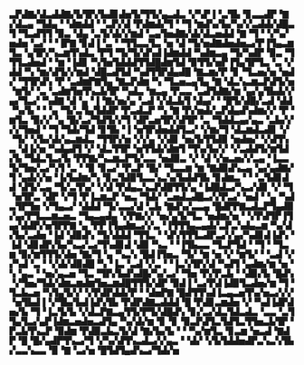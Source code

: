 ▃▛▟▇▞▟▃▟▟▇▞▙▜▛▞▙▟▊▟▅▜▞▜▜▞▄▃▟▃▝▞▚▛▐▝▃▜▙▝▊▃▃▟▛▝▇▞▟▃▄▝▜▟▄▝▝▟▆▟▟▝▝▃▛▞▟▝▛▟▆▟▞▜▝▝▜▝▆▟▚▞▙▞▚▞▞▃▟▟▞▟█▃▜▝▜▃▟▜▜▝▉▃▝▟▄▝▃▜▞▟▞▞▆▟▝▃▄▜▅▟▇▞▟▞▟▃▅▟▟▝▇▝▜▝▝▞▚▞▅▟▅▝▃▞▝▝▐▛▇▝▊▟▐▝▃▝▝▜▜▃▃▜▃▝▅▝▟▝▜▞▅▟▇▟▅▟▅▃▞▛▐▜▄▃▆▜▃▝▄▜▛▞▚▃▆▜▚▟▃▝▛▜▝▜▞▜▞▟▚▟▐▟▆▟▟▝▚▟▆▃▄▝▜▞▚▟▛▝▉▃▝▜▜▜▃▟▅▟▝▝▆▝▐▟▊▝▚▜▅▜▟▟▟▜▜▟█▟▆▜▟▝▉▜▜▞▅▛▐▜▄▜▛▜▃▝▃▝▞▟▟▝▚▝▆▞▟▜▞▞▆▟▝▟█▃▟▜▟▝▚▟▜▜▛▟▄▟█▝▇▃▆▞▛▝▊▝▜▃▅▞▅▝▅▟▞▝▜▜▛▟▚▝▛▝▃▟▆▛▇▜▄▝▇▃▛▟▆▝▚▝▜▃▅▃▄▜▄▝▇▝▟▃▚▃▆▃▛▟▜▞▅▝▆▜▞▝▃▝▃▟▆▜▅▜▚▃▙▜▛▝▚▟▃▝▆▃▄▝▛▃▃▝▃▟▜▟▇▞▆▝▄▞▄▜▙▟▞▞▄▞▜▃▞▝▚▟▇▝▟▝▄▝▐▝▇▞▅▞▄▝▃▟▝▞▟▃▙▜▝▟▄▞▝▝█▜▞▟█▞▃▟▝▟▟▝▚▞▙▝▝▝▄▝▜▞▃▜▄▜▟▟▛▝▛▃▟▃▛▝▚▝▇▝▛▞▅▟▞▃▛▟▄▟▚▟▆▞▞▝▛▝▆▜▃▝▉▞▞▝▄▝█▞▃▞▜▟▜▞▞▜▝▟▛▃▅▜▛▞▟▜▛▝▃▝▜▟▟▃▄▞▄▃▝▃▙▞▞▞▞▜▅▟▝▝▜▝▜▟▞▜▟▝▊▜▙▝▐▝▅▜▛▟▅▟▟▜▃▞▝▞▆▞▜▝▟▃▆▟▃▟▊▝▞▝▜▞▝▞▙▞▟▞▄▃▆▟▃▝▜▜▛▞▅▝▞▞▄▝▞▟▊▝▅▞▙▜▜▟▉▝▅▟▅▞▝▞▟▜▚▃▝▟▐▞▅▝▚▟▄▟▜▝▞▝▟▃▜▜▛▝▅▜▜▟▞▟▆▜▝▜▚▞▙▞▞▝▞▃▟▟▜▞▆▜▟▞▙▝▜▟▃▜▃▞▙▝▛▛▇▞▚▃▆▃▛▜▞▃▃▝▅▟▉▃▝▞▝▟▝▞▅▃▅▞▞▃▄▝▐▃▃▜▞▜▅▞▃▞▚▜▝▃▝▝▉▝▊▃▞▝▛▃▛▝█▞▝▜▃▃▆▝▆▝▇▟▉▟▚▃▄▝▄▞▄▟▇▞▜▝▄▟▞▞▅▝▐▞▙▟▆▞▚▝▊▃▜▟▉▜▃▃▚▃▚▞▙▟▟▜▙▝▊▟▆▃▝▝▝▃▜▟▊▟▟▝▟▜▞▃▄▝▜▞▃▜▚▞▝▞▟▝▛▟▄▃▚▃▛▟█▜▜▞▄▝▐▟█▟▃▞▚▃▞▟▊▝▞▝▜▝▅▜▛▃▝▟▛▝▞▜▝▛▐▃▆▃▛▝▅▃▝▜▟▞▝▃▅▟▃▟█▃▞▞▛▃▞▝▅▟▝▝▄▝▚▟▃▜▛▜▅▝▞▜▄▃▞▝▟▟▟▝▜▞▃▃▞▟▝▃▙▝▇▟▚▞▃▃▄▝█▟▛▛▇▃▟▃▛▜▄▟▉▞▄▞▛▜▃▃▆▃▅▃▝▜▄▃▄▟▄▝▞▛▇▞▞▝▅▞▄▜▞▜▃▝▅▟▆▞▅▝▝▞▛▟▜▛▐▜▄▞▟▟▛▞▅▜▛▛▇▝▄▝▛▛▐▜▄▟▆▃▞▞▃▝▐▜▜▜▄▃▄▟▞▃▛▃▚▟▄▃▆▝▚▞▟▞▙▞▃▟▅▝▐▟▝▟▉▟▚▝▜▞▟▟▟▝▜▜▃▝▝▟▚▜▜▜▃▟▛▃▞▞▄▞▚▟▊▟▐▟▚▝▐▟▝▟▊▟▛▞▙▞▚▃▞▃▞▜▚▟▊▟▝▟▉▝▚▃▝▝▐▜▙▃▃▝▜▃▛▜▟▝▝▜▝▝▜▃▆▝▉▞▆▜▜▜▞▟▅▝▇▞▜▝▄▝▚▃▚▝█▟▐▜▅▃▝▜▞▝▆▝▅▝▞▝▆▜▞▝▝▃▟▝▞▞▚▟▝▃▝▝▞▟▞▟▉▟█▝▚▝▐▃▝▃▟▝▞▃▝▝▐▃▚▜▛▞▟▝▚▟▜▝▄▟▆▞▆▝▅▝▚▝▄▃▝▝▅▞▄▃▅▝▜▃▝▜▛▞▙▟▚▟█▞▚▞▃▞▝▜▅▝▛▞▛▃▙▝▝▟▉▞▙▝█▟▚▝▞▜▅▞▜▟▞▟▆▃▆▟▆▜▅▃▆▟█▜▜▜▞▟▛▝▉▟▐▝▃▞▛▟▐▟▉▜▃▟▅▞▆▝▜▝▜▃▙▃▅▝▚▜▄▜▞▞▝▞▛▟▛▟▟▞▛▝▝▟▅▛▇▝█▟▜▜▚▟▐▃▄▃▅▜▚▞▅▃▞▞▞▝▅▜▙▟▐▝▞▜▙▞▙▟▐▟▚▜▙▝▛▟▛▟▇▃▟▟▟▝█▝▛▟▊▃▆▟▅▝▞▝▚▟▐▟▛▟▅▞▙▝▜▝▐▃▜▞▙▝▞▟▃▛▇▃▄▜▜▞▛▜▞▟█▟▚▝▊▞▃▞▟▃▜▟▃▟▃▝▃▃▝▃▜▜▄▜▃▞▄▛▐▟▆▃▅▟▅▃▟▜▄▝▚▞▟▞▆▝▊▝▊▝▉▃▛▟▜▃▜▟▜▃▜▜▅▃▙▜▛▝▛▃▙▜▚▃▛▝▉▟▆▝▛▟▉▃▙▃▜▞▟▝▇▞▙▞▙▝▝▝▚▞▆▜▃▝▊▃▆▝▅▃▟▝▇▟▛▝█▝█▞▄▟▛▜▚▃▞▜▝▞▚▞▟▜▚▃▟▃▞▞▄▃▝▝▟▞▝▞▙▜▟▟▅▟▛▃▚▃▚▜▙▞▃▃▚▃▃▝▉▝▇▝▃▞▅▝█▜▟▜▄▟▚▃▞▜▟▞▅
